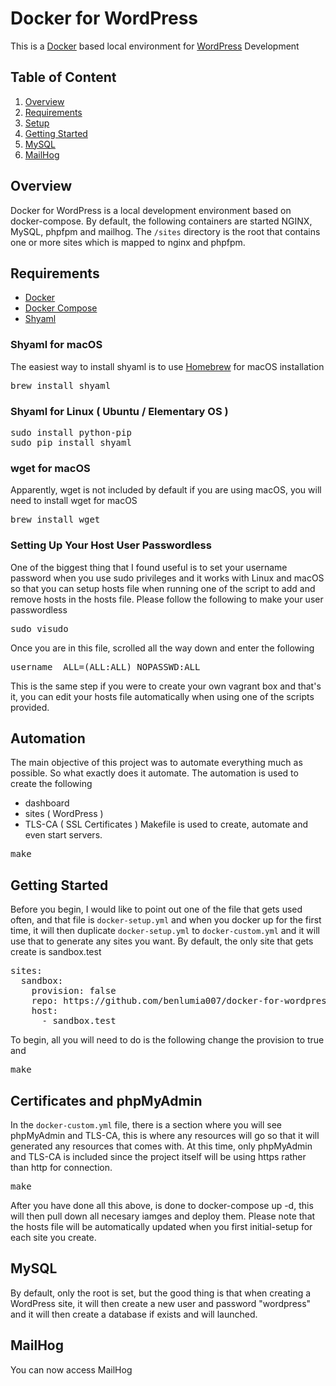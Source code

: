 # Docker for WordPress
This is a [Docker](https://www.docker.com) based local environment for [WordPress](https://wordpress.org) Development

## Table of Content

1. [Overview](https://github.com/benlumia007/docker-for-wordpress#overview)
2. [Requirements](https://github.com/benlumia007/docker-for-wordpress#requirements)
3. [Setup](https://github.com/benlumia007/docker-for-wordpress#setup)
3. [Getting Started](https://github.com/benlumia007/docker-for-wordpress#getting-started)
4. [MySQL](https://github.com/benlumia007/docker-for-wordpress#mysql)
5. [MailHog](https://github.com/benlumia007/docker-for-wordpress#mailhog)

## Overview
Docker for WordPress is a local development environment based on docker-compose. By default, the following containers are started NGINX, MySQL, phpfpm and mailhog. The `/sites` directory is the root that contains one or more sites which is mapped to nginx and phpfpm.

## Requirements
* [Docker](https://www.docker.com/)
* [Docker Compose](https://docs.docker.com/compose/)
* [Shyaml](https://pypi.org/project/shyaml/) 

### Shyaml for macOS
The easiest way to install shyaml is to use [Homebrew](https://github.com/Homebrew/brew/) for macOS installation
<pre>
brew install shyaml
</pre>

### Shyaml for Linux ( Ubuntu / Elementary OS )
<pre>
sudo install python-pip
sudo pip install shyaml
</pre>

### wget for macOS
Apparently, wget is not included by default if you are using macOS, you will need to install wget for macOS
<pre>
brew install wget
</pre>

### Setting Up Your Host User Passwordless
One of the biggest thing that I found useful is to set your username password when you use sudo privileges and it works with Linux and macOS so that you can setup hosts file when running one of the script to add and remove hosts in the hosts file. Please follow the following to make your user passwordless
<pre>
sudo visudo
</pre>
Once you are in this file, scrolled all the way down and enter the following
<pre>
username  ALL=(ALL:ALL) NOPASSWD:ALL
</pre>
This is the same step if you were to create your own vagrant box and that's it, you can edit your hosts file automatically when using one of the scripts provided.

## Automation
The main objective of this project was to automate everything much as possible. So what exactly does it automate. The automation is used to create the following
* dashboard
* sites ( WordPress )
* TLS-CA ( SSL Certificates )
Makefile is used to create, automate and even start servers.
<pre>
make
</pre>

## Getting Started
Before you begin, I would like to point out one of the file that gets used often, and that file is <code>docker-setup.yml</code> and when you docker up for the first time, it will then duplicate <code>docker-setup.yml</code> to <code>docker-custom.yml</code> and it will use that to generate any sites you want. By default, the only site that gets create is sandbox.test
<pre>
sites:
  sandbox:
    provision: false
    repo: https://github.com/benlumia007/docker-for-wordpress-sites.git
    host:
      - sandbox.test
</pre>
To begin, all you will need to do is the following change the provision to true and
<pre>
make
</pre>

## Certificates and phpMyAdmin
In the <code>docker-custom.yml</code> file, there is a section where you will see phpMyAdmin and TLS-CA, this is where any resources will go so that it will generated any resources that comes with. At this time, only phpMyAdmin and TLS-CA is included since the project itself will be using https rather than http for connection.
<pre>
make
</pre>

After you have done all this above, is done to docker-compose up -d, this will then pull down all necesary iamges and deploy them. Please note that the hosts file will be automatically updated when you first initial-setup for each site you create. 

## MySQL
By default, only the root is set, but the good thing is that when creating a WordPress site, it will then create a new user and password "wordpress" and it will then create a database if exists and will launched. 

## MailHog
You can now access MailHog